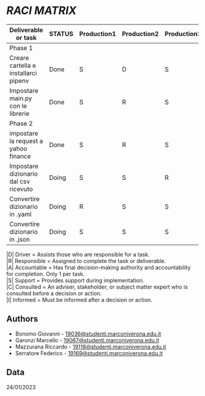﻿# ___RACI MATRIX___

|Deliverable or task| STATUS | Production1| Production2 | Production3| Production4 |
|-------------------|--------| ---------------------------------------------------- | ------ | -------------------- | ------------ |
|Phase 1| | | | | |
| Creare cartella e installarci pipenv|Done|S|D|S|R|
| Impostare main.py con le librerie|Done|S|R|S|S|
| Phase 2| | | | | |
| impostare la request a yahoo finance|Done|S|R|S|S|
| Impostare dizionario dal csv ricevuto|Doing|S|S|R|S|
| Convertire dizionario in .yaml|Doing|R|S|S|S|
| Convertire dizionario in .json|Doing|S|S|S|R|


|D| Driver =  Assists those who are responsible for a task. \
|R| Responsible = Assigned to complete the task or deliverable. \
|A| Accountable = Has final decision-making authority and accountability for completion. Only 1 per task. \
|S| Support = Provides support during implementation. \
|C| Consulted = An adviser, stakeholder, or subject matter expert who is consulted before a decision or action. \
|I| Informed = Must be informed after a decision or action.

## Authors

- Bonomo Giovanni - 19036@studenti.marconiverona.edu.it
- Garonzi Marcello - 19067@studenti.marconiverona.edu.it
- Mazzurana Riccardo - 19118@studenti.marconiverona.edu.it
- Serratore Federico - 19169@studenti.marconiverona.edu.it

## Data

24/01/2023

